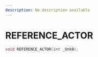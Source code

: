 ```yaml
---
description: No description available 
---
```


# REFERENCE_ACTOR

```cpp
void REFERENCE_ACTOR(int _Unk0);
```